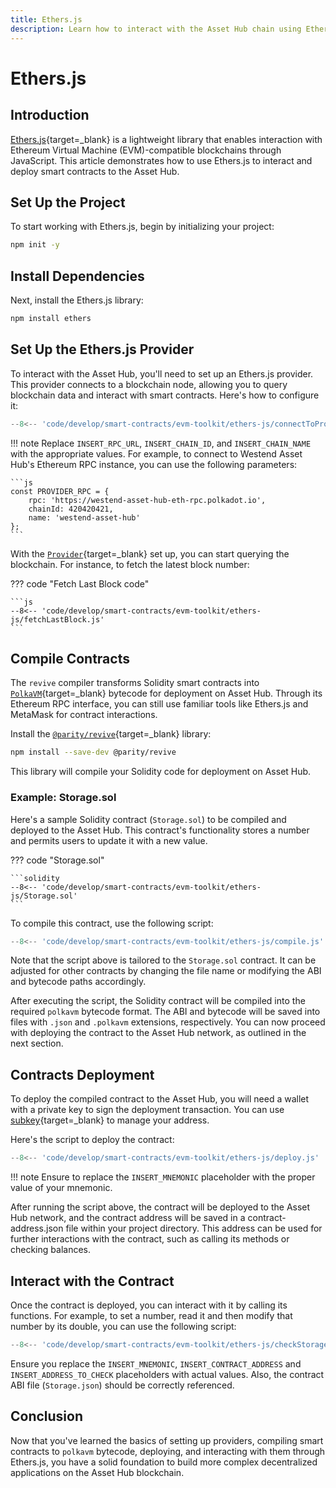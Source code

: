 ```yaml
---
title: Ethers.js
description: Learn how to interact with the Asset Hub chain using Ethers.js, compiling and deploying Solidity contracts, and interacting with deployed smart contracts.
---
```


# Ethers.js

## Introduction

[Ethers.js](https://docs.ethers.org/v6/){target=\_blank} is a lightweight library that enables interaction with Ethereum Virtual Machine (EVM)-compatible blockchains through JavaScript. This article demonstrates how to use Ethers.js to interact and deploy smart contracts to the Asset Hub.

## Set Up the Project

To start working with Ethers.js, begin by initializing your project:

```bash
npm init -y
```

## Install Dependencies

Next, install the Ethers.js library:

```bash
npm install ethers
```

## Set Up the Ethers.js Provider

To interact with the Asset Hub, you'll need to set up an Ethers.js provider. This provider connects to a blockchain node, allowing you to query blockchain data and interact with smart contracts. Here's how to configure it:

```js
--8<-- 'code/develop/smart-contracts/evm-toolkit/ethers-js/connectToProvider.js'
```

!!! note
    Replace `INSERT_RPC_URL`, `INSERT_CHAIN_ID`, and `INSERT_CHAIN_NAME` with the appropriate values. For example, to connect to Westend Asset Hub's Ethereum RPC instance, you can use the following parameters:

    ```js
    const PROVIDER_RPC = {
        rpc: 'https://westend-asset-hub-eth-rpc.polkadot.io',
        chainId: 420420421,
        name: 'westend-asset-hub'
    };
    ```

With the [`Provider`](https://docs.ethers.org/v6/api/providers/#Provider){target=\_blank} set up, you can start querying the blockchain. For instance, to fetch the latest block number:

??? code "Fetch Last Block code"

    ```js
    --8<-- 'code/develop/smart-contracts/evm-toolkit/ethers-js/fetchLastBlock.js'
    ```

## Compile Contracts

The `revive` compiler transforms Solidity smart contracts into [`PolkaVM`](/develop/smart-contracts/evm/native-evm-contracts/#polkavm){target=\_blank} bytecode for deployment on Asset Hub. Through its Ethereum RPC interface, you can still use familiar tools like Ethers.js and MetaMask for contract interactions.

Install the [`@parity/revive`](https://www.npmjs.com/package/@parity/revive){target=\_blank} library:

```bash
npm install --save-dev @parity/revive 
```

This library will compile your Solidity code for deployment on Asset Hub.

### Example: Storage.sol

Here's a sample Solidity contract (`Storage.sol`) to be compiled and deployed to the Asset Hub. This contract's functionality stores a number and permits users to update it with a new value.

??? code "Storage.sol"

    ```solidity
    --8<-- 'code/develop/smart-contracts/evm-toolkit/ethers-js/Storage.sol'
    ```

To compile this contract, use the following script:

```js
--8<-- 'code/develop/smart-contracts/evm-toolkit/ethers-js/compile.js'
```

Note that the script above is tailored to the `Storage.sol` contract. It can be adjusted for other contracts by changing the file name or modifying the ABI and bytecode paths accordingly.

After executing the script, the Solidity contract will be compiled into the required `polkavm` bytecode format. The ABI and bytecode will be saved into files with `.json` and `.polkavm` extensions, respectively. You can now proceed with deploying the contract to the Asset Hub network, as outlined in the next section.

## Contracts Deployment

To deploy the compiled contract to the Asset Hub, you will need a wallet with a private key to sign the deployment transaction. You can use [subkey](/polkadot-protocol/basics/accounts/#using-subkey){target=\_blank} to manage your address.

Here's the script to deploy the contract:

```js
--8<-- 'code/develop/smart-contracts/evm-toolkit/ethers-js/deploy.js'
```

!!! note
    Ensure to replace the `INSERT_MNEMONIC` placeholder with the proper value of your mnemonic.

After running the script above, the contract will be deployed to the Asset Hub network, and the contract address will be saved in a contract-address.json file within your project directory. This address can be used for further interactions with the contract, such as calling its methods or checking balances.

## Interact with the Contract

Once the contract is deployed, you can interact with it by calling its functions. For example, to set a number, read it and then modify that number by its double, you can use the following script:

```js
--8<-- 'code/develop/smart-contracts/evm-toolkit/ethers-js/checkStorage.js'
```

Ensure you replace the `INSERT_MNEMONIC`, `INSERT_CONTRACT_ADDRESS` and `INSERT_ADDRESS_TO_CHECK` placeholders with actual values. Also, the contract ABI file (`Storage.json`) should be correctly referenced.

## Conclusion

Now that you've learned the basics of setting up providers, compiling smart contracts to `polkavm` bytecode, deploying, and interacting with them through Ethers.js, you have a solid foundation to build more complex decentralized applications on the Asset Hub blockchain.